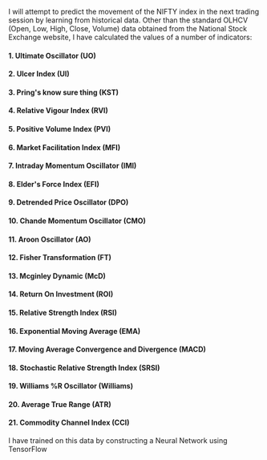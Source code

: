 I will attempt to predict the movement of the NIFTY index in the next trading session by learning from historical data. 
Other than the standard OLHCV (Open, Low, High, Close, Volume) data obtained from the National Stock Exchange website, I have calculated the values of a number of indicators:

#### 1. Ultimate Oscillator (UO)
#### 2. Ulcer Index (UI)
#### 3. Pring's know sure thing (KST)
#### 4. Relative Vigour Index (RVI)
#### 5. Positive Volume Index (PVI)
#### 6. Market Facilitation Index (MFI)
#### 7. Intraday Momentum Oscillator (IMI)
#### 8. Elder's Force Index (EFI)
#### 9. Detrended Price Oscillator (DPO)
#### 10. Chande Momentum Oscillator (CMO)
#### 11. Aroon Oscillator (AO)
#### 12. Fisher Transformation (FT)
#### 13. Mcginley Dynamic (McD)
#### 14. Return On Investment (ROI) 
#### 15. Relative Strength Index (RSI)
#### 16. Exponential Moving Average (EMA)
#### 17. Moving Average Convergence and Divergence (MACD)
#### 18. Stochastic Relative Strength Index (SRSI)
#### 19. Williams %R Oscillator (Williams)
#### 20. Average True Range (ATR)
#### 21. Commodity Channel Index (CCI)

I have trained on this data by constructing a Neural Network using TensorFlow

